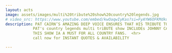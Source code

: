 ```yaml
---
layout: acts
image: assets/images/multi%20tribute%20show%20country%20legends.jpg
# video_src: https://www.youtube.com/embed/kwOaqwIyKas?si=FyAYW6OFKMdkuAjb
description: PAT CAIRN’S AMAZING DEEP VOICE ENSURES THAT HIS TRIBUTE TO KENNY ROGERS IS so autHENTIC YOU’LL BELIEVE YOU ARE LISTENING TO THE REAL THING.  HIS APPEARANCE ON STARS IN THEIR EYE’S SECURED PAT HIS PLACE AS THE COUNTRY’S  LEADING KENNY  ROGERS TRIBUTE.  <hr>
            PAT's country legends multi triBUTE show INCLUDEs JOHNNY CASH, WILLIE NELSON, ALAN JACKSON AND A HOST OF OTHERS. FROM HIS FIRST SONG PAT COMMANDS THE STAGE, A POWERFUL VOICE AND RAW EMOTION ENSURES EACH SONG CAPTURES YOUR ATTENTION AND LEAVES YOU EAGER FOR THE NEXT.   <hr>
            THIS SHOW IA A MUST FOR ALL COUNTRY FANS.  <hr>
            call now for INSTANT QUOTES & AVAILABILITY

---
```

